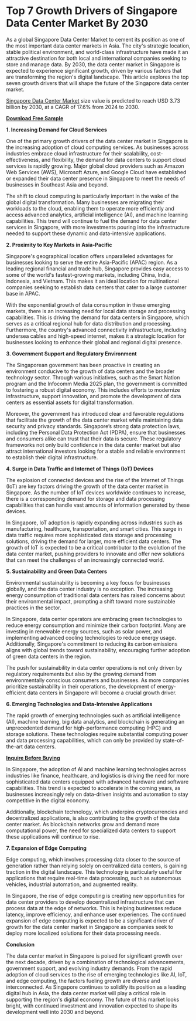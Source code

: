 # Top 7 Growth Drivers of Singapore Data Center Market By 2030

As a global Singapore Data Center Market to cement its position as one of the most important data center markets in Asia. The city's strategic location, stable political environment, and world-class infrastructure have made it an attractive destination for both local and international companies seeking to store and manage data. By 2030, the data center market in Singapore is expected to experience significant growth, driven by various factors that are transforming the region's digital landscape. This article explores the top seven growth drivers that will shape the future of the Singapore data center market.

[Singapore Data Center Market](https://www.nextmsc.com/report/singapore-data-center-market) size value is predicted to reach USD 3.73 billion by 2030, at a CAGR of 17.6% from 2024 to 2030.

[**Download Free Sample**](https://www.nextmsc.com/singapore-data-center-market/request-sample)

**1. Increasing Demand for Cloud Services**

One of the primary growth drivers of the data center market in Singapore is the increasing adoption of cloud computing services. As businesses across industries embrace cloud infrastructure for their scalability, cost-effectiveness, and flexibility, the demand for data centers to support cloud services is rapidly growing. Major global cloud providers such as Amazon Web Services (AWS), Microsoft Azure, and Google Cloud have established or expanded their data center presence in Singapore to meet the needs of businesses in Southeast Asia and beyond.

The shift to cloud computing is particularly important in the wake of the global digital transformation. Many businesses are migrating their workloads to the cloud, enabling them to operate more efficiently and access advanced analytics, artificial intelligence (AI), and machine learning capabilities. This trend will continue to fuel the demand for data center services in Singapore, with more investments pouring into the infrastructure needed to support these dynamic and data-intensive applications.

**2. Proximity to Key Markets in Asia-Pacific**

Singapore's geographical location offers unparalleled advantages for businesses looking to serve the entire Asia-Pacific (APAC) region. As a leading regional financial and trade hub, Singapore provides easy access to some of the world's fastest-growing markets, including China, India, Indonesia, and Vietnam. This makes it an ideal location for multinational companies seeking to establish data centers that cater to a large customer base in APAC.

With the exponential growth of data consumption in these emerging markets, there is an increasing need for local data storage and processing capabilities. This is driving the demand for data centers in Singapore, which serves as a critical regional hub for data distribution and processing. Furthermore, the country's advanced connectivity infrastructure, including undersea cables and high-speed internet, makes it a strategic location for businesses looking to enhance their global and regional digital presence.

**3. Government Support and Regulatory Environment**

The Singaporean government has been proactive in creating an environment conducive to the growth of data centers and the broader technology sector. Through various initiatives, such as the Smart Nation program and the Infocomm Media 2025 plan, the government is committed to fostering a robust digital economy. This includes efforts to modernize infrastructure, support innovation, and promote the development of data centers as essential assets for digital transformation.

Moreover, the government has introduced clear and favorable regulations that facilitate the growth of the data center market while maintaining data security and privacy standards. Singapore’s strong data protection laws, including the Personal Data Protection Act (PDPA), ensure that businesses and consumers alike can trust that their data is secure. These regulatory frameworks not only build confidence in the data center market but also attract international investors looking for a stable and reliable environment to establish their digital infrastructure.

**4. Surge in Data Traffic and Internet of Things (IoT) Devices**

The explosion of connected devices and the rise of the Internet of Things (IoT) are key factors driving the growth of the data center market in Singapore. As the number of IoT devices worldwide continues to increase, there is a corresponding demand for storage and data processing capabilities that can handle vast amounts of information generated by these devices.

In Singapore, IoT adoption is rapidly expanding across industries such as manufacturing, healthcare, transportation, and smart cities. This surge in data traffic requires more sophisticated data storage and processing solutions, driving the demand for larger, more efficient data centers. The growth of IoT is expected to be a critical contributor to the evolution of the data center market, pushing providers to innovate and offer new solutions that can meet the challenges of an increasingly connected world.

**5. Sustainability and Green Data Centers**

Environmental sustainability is becoming a key focus for businesses globally, and the data center industry is no exception. The increasing energy consumption of traditional data centers has raised concerns about their environmental impact, prompting a shift toward more sustainable practices in the sector.

In Singapore, data center operators are embracing green technologies to reduce energy consumption and minimize their carbon footprint. Many are investing in renewable energy sources, such as solar power, and implementing advanced cooling technologies to reduce energy usage. Additionally, Singapore's commitment to reducing its carbon emissions aligns with global trends toward sustainability, encouraging further adoption of green data centers in the region.

The push for sustainability in data center operations is not only driven by regulatory requirements but also by the growing demand from environmentally conscious consumers and businesses. As more companies prioritize sustainability in their operations, the development of energy-efficient data centers in Singapore will become a crucial growth driver.

**6. Emerging Technologies and Data-Intensive Applications**

The rapid growth of emerging technologies such as artificial intelligence (AI), machine learning, big data analytics, and blockchain is generating an unprecedented demand for high-performance computing (HPC) and storage solutions. These technologies require substantial computing power and data processing capabilities, which can only be provided by state-of-the-art data centers.

[**Inquire Before Buying**](https://www.nextmsc.com/singapore-data-center-market/inquire-before-buying)

In Singapore, the adoption of AI and machine learning technologies across industries like finance, healthcare, and logistics is driving the need for more sophisticated data centers equipped with advanced hardware and software capabilities. This trend is expected to accelerate in the coming years, as businesses increasingly rely on data-driven insights and automation to stay competitive in the digital economy.

Additionally, blockchain technology, which underpins cryptocurrencies and decentralized applications, is also contributing to the growth of the data center market. As blockchain networks grow and demand more computational power, the need for specialized data centers to support these applications will continue to rise.

**7. Expansion of Edge Computing**

Edge computing, which involves processing data closer to the source of generation rather than relying solely on centralized data centers, is gaining traction in the digital landscape. This technology is particularly useful for applications that require real-time data processing, such as autonomous vehicles, industrial automation, and augmented reality.

In Singapore, the rise of edge computing is creating new opportunities for data center providers to develop decentralized infrastructure that can process data at the edge of networks. This is helping businesses reduce latency, improve efficiency, and enhance user experiences. The continued expansion of edge computing is expected to be a significant driver of growth for the data center market in Singapore as companies seek to deploy more localized solutions for their data processing needs.

**Conclusion**

The data center market in Singapore is poised for significant growth over the next decade, driven by a combination of technological advancements, government support, and evolving industry demands. From the rapid adoption of cloud services to the rise of emerging technologies like AI, IoT, and edge computing, the factors fueling growth are diverse and interconnected. As Singapore continues to solidify its position as a leading digital hub in Asia, the data center market will play a critical role in supporting the region's digital economy. The future of this market looks bright, with continued investment and innovation expected to shape its development well into 2030 and beyond.

